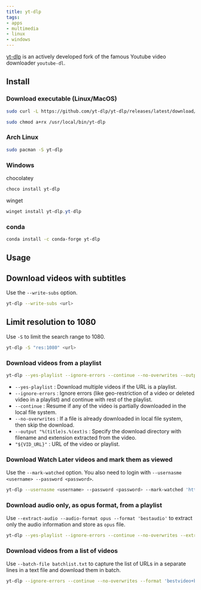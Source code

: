 ```yaml
---
title: yt-dlp
tags:
- apps
- multimedia
- linux
- windows
---
```


[yt-dlp](https://github.com/yt-dlp/yt-dlp) is an actively developed fork of the famous Youtube video downloader `youtube-dl`.

## Install

### Download executable (Linux/MacOS)

```sh
sudo curl -L https://github.com/yt-dlp/yt-dlp/releases/latest/download/yt-dlp -o /usr/local/bin/yt-dlp

sudo chmod a+rx /usr/local/bin/yt-dlp
```

### Arch Linux

```sh
sudo pacman -S yt-dlp
```

### Windows

chocolatey

```powershell
choco install yt-dlp
```

winget

```powershell
winget install yt-dlp.yt-dlp
```

### conda

```sh
conda install -c conda-forge yt-dlp
```

## Usage

## Download videos with subtitles

Use the `--write-subs` option.

```sh
yt-dlp --write-subs <url>
```

## Limit resolution to 1080

Use `-S` to limit the search range to 1080.

```sh
yt-dlp -S "res:1080" <url>
```

### Download videos from a playlist


```sh
yt-dlp --yes-playlist --ignore-errors --continue --no-overwrites --output "%(title)s.%(ext)s" <playlist_url>
```

- `--yes-playlist` : Download multiple videos if the URL is a playlist.
- `--ignore-errors` : Ignore errors (like geo-restriction of a video or deleted video in a playlist) and continue with rest of the playlist.
- `--continue` : Resume if any of the video is partially downloaded in the local file system.
- `--no-overwrites` : If a file is already downloaded in local file system, then skip the download.
- `--output "%(title)s.%(ext)s` : Specify the download directory with filename and extension extracted from the video.
- `"${VID_URL}"` : URL of the video or playlist.

### Download Watch Later videos and mark them as viewed

Use the `--mark-watched` option. You also need to login with `--usernasme <username> --password <password>`.

```sh
yt-dlp --usernasme <username> --password <password> --mark-watched 'https://www.youtube.com/playlist?list=WL'
```

### Download audio only, as opus format, from a playlist

Use `--extract-audio --audio-format opus --format 'bestaudio'` to extract only the audio information and store as `opus` file.

```sh
yt-dlp --yes-playlist --ignore-errors --continue --no-overwrites --extract-audio --audio-format opus --format 'bestaudio' --output "%(title)s.%(ext)s" "${URL}"
```

### Download videos from a list of videos

Use `--batch-file batchlist.txt` to capture the list of URLs in a separate lines in a text file and download them in batch.

```sh
yt-dlp --ignore-errors --continue --no-overwrites --format 'bestvideo+bestaudio' --batch-file batchlist.txt --output "%(title)s.%(ext)s"
```
